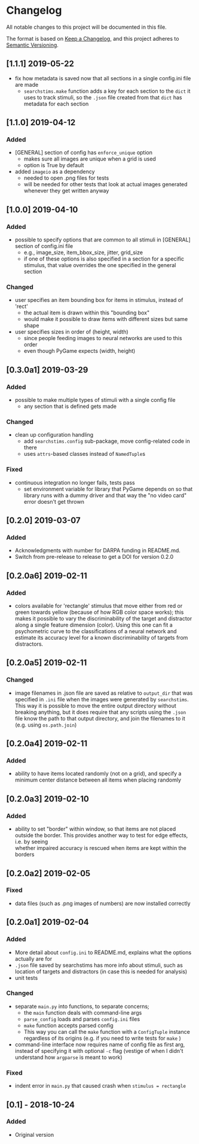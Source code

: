 # Changelog
All notable changes to this project will be documented in this file.

The format is based on [Keep a Changelog](https://keepachangelog.com/en/1.0.0/),
and this project adheres to [Semantic Versioning](https://semver.org/spec/v2.0.0.html).

## [1.1.1] 2019-05-22
- fix how metadata is saved now that all sections in a single config.ini file are made
  + `searchstims.make` function adds a key for each section to the `dict` it uses to 
  track stimuli, so the `.json` file created from that `dict` has metadata for each section

## [1.1.0] 2019-04-12
### Added
- [GENERAL] section of config has `enforce_unique` option
  + makes sure all images are unique when a grid is used
  + option is True by default
- added `imageio` as a dependency
  + needed to open .png files for tests
  + will be needed for other tests that look at actual images generated whenever they get written anyway

## [1.0.0] 2019-04-10
### Added
- possible to specify options that are common to all stimuli in [GENERAL] section
of config.ini file
  + e.g., image_size, item_bbox_size, jitter, grid_size
  + if one of these options is also specified in a section for a specific stimulus,
  that value overrides the one specified in the general section

### Changed
- user specifies an item bounding box for items in stimulus, instead of 'rect'
  + the actual item is drawn within this "bounding box"
  + would make it possible to draw items with different sizes but same shape
- user specifies sizes in order of (height, width)
  + since people feeding images to neural networks are used to this order
  + even though PyGame expects (width, height)


## [0.3.0a1] 2019-03-29
### Added
- possible to make multiple types of stimuli with a single config file
  + any section that is defined gets made

### Changed
- clean up configuration handling
  + add `searchstims.config` sub-package, move config-related code in there
  + uses `attrs`-based classes instead of `NamedTuple`s

### Fixed
- continuous integration no longer fails, tests pass
  + set environment variable for library that PyGame depends on so that library runs with a dummy driver
  and that way the "no video card" error doesn't get thrown

## [0.2.0] 2019-03-07
### Added
- Acknowledgments with number for DARPA funding in README.md.
- Switch from pre-release to release to get a DOI for version 0.2.0

## [0.2.0a6] 2019-02-11
### Added
- colors available for 'rectangle' stimulus that move either from red or green towards yellow (because of how 
RGB color space works); this makes it possible to vary the discriminability of the target and distractor along a 
single feature dimension (color). Using this one can fit a psychometric curve to the classifications of a neural 
network and estimate its accuracy level for a known discriminability of targets from distractors. 

## [0.2.0a5] 2019-02-11
### Changed
- image filenames in .json file are saved as relative to `output_dir` that was specified in `.ini` file
when the images were generated by `searchstims`. This way it is possible to move the entire output directory 
without breaking anything, but it does require that any scripts using the `.json` file know the path to that 
output directory, and join the filenames to it (e.g. using `os.path.join`) 

## [0.2.0a4] 2019-02-11
### Added
- ability to have items located randomly (not on a grid), and specify a minimum center 
distance between all items when placing randomly

## [0.2.0a3] 2019-02-10
### Added
- ability to set "border" within window, so that items are not placed outside 
the border. This provides another way to test for edge effects, i.e. by seeing  
whether impaired accuracy is rescued when items are kept within the borders

## [0.2.0a2] 2019-02-05
### Fixed
- data files (such as .png images of numbers) are now installed correctly

## [0.2.0a1] 2019-02-04
### Added
- More detail about `config.ini` to README.md, explains what the options actually are for
- `.json` file saved by searchstims has more info about stimuli, such as location
  of targets and distractors (in case this is needed for analysis)
- unit tests

### Changed
- separate `main.py` into functions, to separate concerns; 
  * the `main` function deals with command-line args
  * `parse_config` loads and parses `config.ini` files 
  * `make` function accepts parsed config
  * This way you can call the `make` function with a `ConfigTuple` instance
   regardless of its origins (e.g. if you need to write tests for `make` )
- command-line interface now requires name of config file as first arg, instead of 
  specifying it with optional `-c` flag (vestige of when I didn't understand how 
  `argparse` is meant to work)

### Fixed
- indent error in `main.py` that caused crash when `stimulus = rectangle`

## [0.1] - 2018-10-24
### Added
- Original version